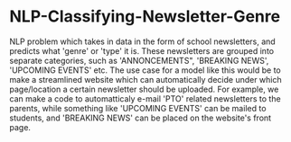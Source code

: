 # NLP-Classifying-Newsletter-Genre
NLP problem which takes in data in the form of school newsletters, and predicts what 'genre' or 'type' it is. 
These newsletters are grouped into separate categories, such as 'ANNONCEMENTS", 'BREAKING NEWS', 'UPCOMING EVENTS' etc.
The use case for a model like this would be to make a streamlined website which can automatically decide under which page/location a certain newsletter should be uploaded.
For example, we can make a code to automatticaly e-mail 'PTO' related newsletters to the parents, while something like 'UPCOMING EVENTS' can be mailed to students, and 'BREAKING NEWS' can be placed on the website's front page.
